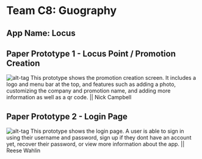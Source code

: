 # Team C8: Guography
## App Name: Locus

## Paper Prototype 1 - Locus Point / Promotion Creation
![alt-tag](https://github.com/reesewahlin/COGS121-Guography/blob/master/storyboards/locus_point_creation.JPG)
This prototype shows the promotion creation screen. It includes a logo and menu bar at the top, and features such as adding a photo,
customizing the company and promotion name, and adding more information as well as a qr code.
|| Nick Campbell

## Paper Prototype 2 - Login Page
![alt-tag](https://github.com/reesewahlin/COGS121-Guography/blob/master/storyboards/Screen%20Shot%202017-05-10%20at%2012.43.22%20PM.png)
This prototype shows the login page. A user is able to sign in using their username and password, sign up if they dont have an account yet, recover their password, or view more information about the app.
|| Reese Wahlin
